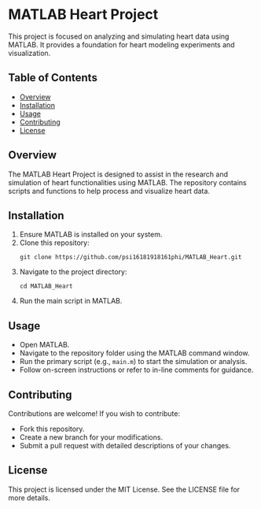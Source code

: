 # MATLAB Heart Project

This project is focused on analyzing and simulating heart data using MATLAB. It provides a foundation for heart modeling experiments and visualization.

## Table of Contents
- [Overview](#overview)
- [Installation](#installation)
- [Usage](#usage)
- [Contributing](#contributing)
- [License](#license)

## Overview
The MATLAB Heart Project is designed to assist in the research and simulation of heart functionalities using MATLAB. The repository contains scripts and functions to help process and visualize heart data.

## Installation
1. Ensure MATLAB is installed on your system.
2. Clone this repository:
    ```
    git clone https://github.com/psi16181918161phi/MATLAB_Heart.git
    ```
3. Navigate to the project directory:
    ```
    cd MATLAB_Heart
    ```
4. Run the main script in MATLAB.

## Usage
- Open MATLAB.
- Navigate to the repository folder using the MATLAB command window.
- Run the primary script (e.g., `main.m`) to start the simulation or analysis.
- Follow on-screen instructions or refer to in-line comments for guidance.

## Contributing
Contributions are welcome! If you wish to contribute:
- Fork this repository.
- Create a new branch for your modifications.
- Submit a pull request with detailed descriptions of your changes.

## License
This project is licensed under the MIT License. See the LICENSE file for more details.
